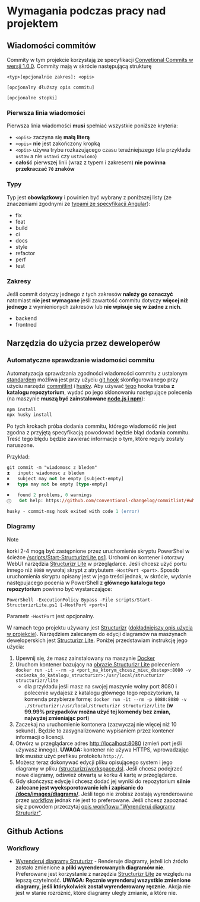 # Wymagania podczas pracy nad projektem

## Wiadomości commitów

Commity w tym projekcie korzystają ze specyfikacji [Convetional Commits w wersji 1.0.0](https://www.conventionalcommits.org/en/v1.0.0/). Commity mają w skrócie następującą strukturę

```
<typ>[opcjonalnie zakres]: <opis>

[opcjonalny dłuższy opis commitu]

[opcjonalne stopki]
```

### Pierwsza linia wiadomości

Pierwsza linia wiadomości **musi** spełniać wszystkie poniższe kryteria:

- `<opis>` zaczyna się **małą literą**
- `<opis>` **nie** jest zakończony kropką
- `<opis>` używa trybu rozkazującego czasu teraźniejszego (dla przykładu `ustaw` a nie `ustawi` czy `ustawiono`)
- **całość** pierwszej linii (wraz z typem i zakresem) **nie powinna przekraczać `70` znaków** 

### Typy

Typ jest **obowiązkowy** i powinien być wybrany z poniższej listy (ze znaczeniami zgodnymi ze [typami ze specyfikacji Angular](https://github.com/angular/angular/blob/22b96b9/CONTRIBUTING.md#type)):

- fix
- feat
- build
- ci
- docs
- style
- refactor
- perf
- test

### Zakresy

Jeśli commit dotyczy jednego z tych zakresów **należy go oznaczyć** natomiast **nie jest wymagane** jeśli zawartość commitu dotyczy **więcej niż jednego** z wymienionych zakresów lub **nie wpisuje się w żadne z nich**.

- backend
- frontned

## Narzędzia do użycia przez deweloperów

### Automatyczne sprawdzanie wiadomości commitu

Automatyzacja sprawdzania zgodności wiadomości commitu z ustalonym [standardem](#wiadomości-commitów) możliwa jest przy użyciu [git hook](https://git-scm.com/book/en/v2/Customizing-Git-Git-Hooks) skonfigurowanego przy użyciu narzędzi [commitlint](https://commitlint.js.org/) i [husky](https://typicode.github.io/husky/). Aby używać [tego](/.husky/commit-msg) hooka trzeba **z katalogu repozytorium**, wydać po jego sklonowaniu następujące polecenia (na maszynie **muszą być zainstalowane [node.js i npm](https://nodejs.org/en)**):

```sh
npm install
npx husky install
```

Po tych krokach próba dodania commitu, którego wiadomość nie jest zgodna z przyjętą specyfikacją powodować będzie błąd dodania commitu. Treść tego błędu będzie zawierać informacje o tym, które reguły zostały naruszone.

Przykład:

```ps
git commit -m "wiadomosc z bledem"
⧗   input: wiadomosc z bledem
✖   subject may not be empty [subject-empty]
✖   type may not be empty [type-empty]

✖   found 2 problems, 0 warnings
ⓘ   Get help: https://github.com/conventional-changelog/commitlint/#what-is-commitlint

husky - commit-msg hook exited with code 1 (error)
```

### Diagramy

> [!NOTE] 
> korki 2-4 mogą być zastępnione przez uruchomienie skryptu PowerShel w ścieżce [/scripts/Start-StructurizrLite.ps1](/scripts/Start-StructurizrLite.ps1). Urchomi on kontener i otorzwy WebUI narzędzia [Structurizr Lite](https://structurizr.com/help/lite) w przeglądarce. Jeśli chcesz użyć portu innego niż `8080` wywołaj skrypt z atrybutem `-HostPort <port>`. Sposób uruchomienia skryptu opisany jest w jego treści jednak, w skrócie, wydanie następujacego pocenia w PowerShell z **głównego katalogu tego repozytorium** powinno być wystarczające:
>
> `PowerShell -ExecutionPolicy Bypass -File scripts/Start-StructurizrLite.ps1 [-HostPort <port>]`
> 
> Parametr `-HostPort` jest opcjonalny.

W ramach tego projektu używany jest [Structurizr](https://structurizr.com/) ([dokładniejszy opis użycia w projekcie](system-design.md#wizualizacja-systemu)). Narzędziem zalecanym do edycji diagramów na maszynach deweloperskich jest [Structurizr Lite](https://structurizr.com/help/lite). Poniżej przedstawiam instrukcję jego użycia:
1. Upewnij się, że masz zainstalowany na maszynie [Docker](https://docs.docker.com/engine/install/)
2. Uruchom kontener bazujący na [obrazie Structurizr Lite](https://hub.docker.com/r/structurizr/lite) poleceniem `docker run -it --rm -p <port_na_ktorym_chcesz_miec_dostep>:8080 -v <sciezka_do_katalogu_structurizr>:/usr/local/structurizr structurizr/lite`
    - dla przykładu jeśli masz na swojej maszynie wolny port 8080 i polecenie wydajesz z katalogu głównego tego repozytorium, ta komenda przybierze formę: `docker run -it --rm -p 8080:8080 -v ./structurizr:/usr/local/structurizr structurizr/lite` (**w 99.99% przypadków można użyć tej komendy bez zmian, najwyżej zmieniając port**)
3. Zaczekaj na uruchomienie kontonera (zazwyczaj nie więcej niż 10 sekund). Będzie to zasygnalizowane wypisaniem przez kontener informacji o licencji.
4. Otwórz w przeglądarce adres [http://localhost:8080](http://localhost:8080) (zmień port jeśli używasz innego). **UWAGA:** kontener nie używa HTTPS, wprowadzając link musisz użyć prefiksu protokołu `http://`.
5. Możesz teraz dokonywać edycji pliku opisującego system i jego diagramy w pliku [/structurizr/workspace.dsl](/structurizr/workspace.dsl). Jeśli chcesz podejrzeć nowe diagramy, odśwież otwartą w korku 4 kartę w przeglądarce.
6. Gdy skończysz edycję i chcesz dodać jej wyniki do repozytorium **silnie zalecane jest wyeksporotowanie ich i zapisanie do [/docs/images/diagrams/](/docs/images/diagrams/)**. Jeśli tego nie zrobisz zostają wyrenderowane przez [workflow](#workflowy) jednak nie jest to preferowane. Jeśli chcesz zapoznać się z powodem przeczytaj [opis workflowu "Wyrenderuj diagramy Struturizr"](#workflowy).

## Github Actions

### Workflowy

- [Wyrenderuj diagramy Struturizr](/.github/workflows/render-structurizr-diagrams.yaml) - Renderuje diagramy, jeżeli ich źródło zostało zmienione **a pliki wyrenderowanych diagramów nie**. Preferowane jest korzystanie z narzędzia [Structurizr Lite](https://structurizr.com/help/lite) ze względu na lepszą czytelność. **UWAGA: Ręcznie wyrenderuj wszystkie zmienione diagramy, jeśli którykolwiek został wyrenderowany ręcznie.** Akcja nie jest w stanie rozróżnić, które diagramy uległy zmianie, a które nie.